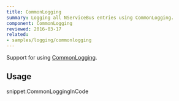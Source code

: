 ```yaml
---
title: CommonLogging
summary: Logging all NServiceBus entries using CommonLogging.
component: CommonLogging
reviewed: 2016-03-17
related:
- samples/logging/commonlogging
---
```


Support for using [CommonLogging](http://netcommon.sourceforge.net/).


## Usage

snippet:CommonLoggingInCode
